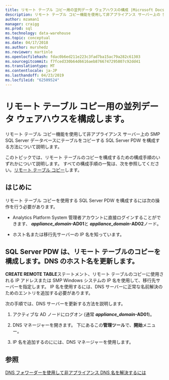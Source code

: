 ```yaml
---
title: リモート テーブル コピー用の並列データ ウェアハウスの構成 |Microsoft Docs
description: リモート テーブル コピー機能を使用して非アプライアンス サーバー上の SMP SQL Server データベースにテーブルをコピーする並列データ ウェアハウスを構成する方法について説明します。
author: mzaman1
manager: craigg
ms.prod: sql
ms.technology: data-warehouse
ms.topic: conceptual
ms.date: 04/17/2018
ms.author: murshedz
ms.reviewer: martinle
ms.openlocfilehash: fdac0b6ed211e223c3fad7ba15ac79a282c61303
ms.sourcegitcommit: f7fced330b64d6616aeb8766747295807c92dd41
ms.translationtype: MT
ms.contentlocale: ja-JP
ms.lasthandoff: 04/23/2019
ms.locfileid: "62509524"
---
```

# <a name="configure-parallel-data-warehouse-for-remote-table-copies"></a>リモート テーブル コピー用の並列データ ウェアハウスを構成します。
リモート テーブル コピー機能を使用して非アプライアンス サーバー上の SMP SQL Server データベースにテーブルをコピーする SQL Server PDW を構成する方法について説明します。  
  
このトピックでは、リモート テーブルのコピーを構成するための構成手順のいずれかについて説明します。 すべての構成手順の一覧は、次を参照してください。[リモート テーブル コピー](remote-table-copy.md)します。  
  
## <a name="before-you-begin"></a>はじめに  
リモート テーブル コピーを使用する SQL Server PDW を構成するには次の操作を行う必要があります。  
  
-   Analytics Platform System 管理者アカウントに直接ログインすることができます、  <strong>*appliance_domain*-AD01</strong>と <strong>*appliance_domain*-AD02</strong>ノード。  
  
-   ホスト名または移行先サーバーの IP 名を知っています。  
  
## <a name="HowToPDW"></a>SQL Server PDW は、リモート テーブルのコピーを構成します。DNS のホスト名を更新します。  
**CREATE REMOTE TABLE**ステートメント、リモート テーブルのコピーに使用される IP アドレスまたは SMP Windows システムの IP 名を使用して、移行先サーバーを指定します。 IP 名を使用するには、DNS サーバーに正常な名前解決のためのエントリを追加する必要があります。  
  
次の手順では、DNS サーバーを更新する方法を説明します。  
  
1.  アクティブな AD ノードにログオン (通常 <strong>*appliance_domain*-AD01</strong>)。  
  
2.  DNS マネージャーを開きます。 下にあるこの**管理ツール**で、**開始**メニュー。  
  
3.  IP 名を追加するのにには、DNS マネージャーを使用します。  
  
## <a name="see-also"></a>参照  
<!-- MISSING LINKS 
[Common Metadata Query Examples &#40;SQL Server PDW&#41;](../sqlpdw/common-metadata-query-examples-sql-server-pdw.md)  
-->
[DNS フォワーダーを使用して非アプライアンス DNS 名を解決するには](use-a-dns-forwarder-to-resolve-non-appliance-dns-names.md)  
<!-- MISSING LINKS 
[Security - Configure Domain Trusts &#40;SQL Server PDW&#41;](../sqlpdw/security-configure-domain-trusts-sql-server-pdw.md)  
-->
  
